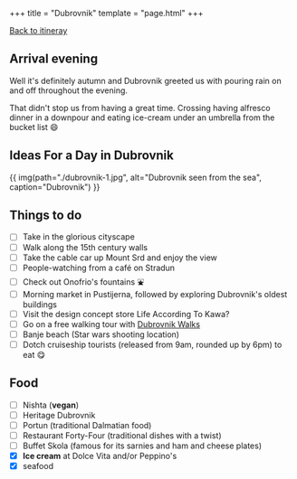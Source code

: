 +++
title = "Dubrovnik"
template = "page.html"
+++

[Back to itineray](../)

## Arrival evening

Well it's definitely autumn and Dubrovnik greeted us with pouring rain on and off throughout the evening.

That didn't stop us from having a great time. Crossing having alfresco dinner in a downpour and eating ice-cream under an umbrella from the bucket list 😄


## Ideas For a Day in Dubrovnik 

{{ img(path="./dubrovnik-1.jpg",
       alt="Dubrovnik seen from the sea",
       caption="Dubrovnik") }}

## Things to do

- [ ] Take in the glorious cityscape
- [ ] Walk along the 15th century walls
- [ ] Take the cable car up Mount Srd and enjoy the view
- [ ] People-watching from a café on Stradun
- [ ] Check out Onofrio's fountains ⛲️ 
- [ ] Morning market in Pustijerna, followed by exploring Dubrovnik's oldest buildings
- [ ] Visit the design concept store Life According To Kawa?
- [ ] Go on a free walking tour with [Dubrovnik Walks](dubrovnikwalks.com) 
- [ ] Banje beach (Star wars shooting location)
- [ ] Dotch cruiseship tourists (released from 9am, rounded up by 6pm)
 to eat 😋 

## Food
- [ ] Nishta (**vegan**)
- [ ] Heritage Dubrovnik 
- [ ] Portun (traditional Dalmatian food)
- [ ] Restaurant Forty-Four (traditional dishes with a twist)
- [ ] Buffet Skola (famous for its sarnies and ham and cheese plates)
- [x] **Ice cream** at Dolce Vita and/or Peppino's
- [x] seafood
